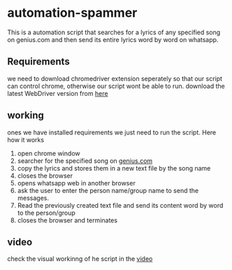 # automation-spammer
This is a automation script that searches for a lyrics of any specified song on genius.com and then send its entire lyrics word by word on whatsapp.

## Requirements
we need to download chromedriver extension seperately so that our script can control chrome, otherwise our script wont be able to run.
download the latest WebDriver version from [here](https://sites.google.com/a/chromium.org/chromedriver/)

## working
ones we have installed requirements we just need to run the script.
Here how it works
1) open chrome window
2) searcher for the specified song on [genius.com](https://genius.com)
3) copy the lyrics and stores them in a new text file by the song name
4) closes the browser
5) opens whatsapp web in another browser
6) ask the user to enter the person name/group name to send the messages.
7) Read the previously created text file and send its content word by word to the person/group
8) closes the browser and terminates

## video
check the visual workinng of he script in the [video](https://drive.google.com/file/d/1r_Bso4XTRTXw3Js9t4AagoEtx8GYL6R9/view?usp=sharing)
